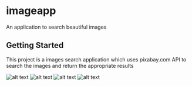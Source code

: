 # imageapp

An application to search beautiful images

## Getting Started

This project is a images search application which uses pixabay.com API to search the images and return the appropriate results

![alt text](https://github.com/GauravMcode/Image-search-app/blob/main/Home_screen.jpg?raw=true)
![alt text](https://github.com/GauravMcode/Image-search-app/blob/main/Search.jpg?raw=true)
![alt text](https://github.com/GauravMcode/Image-search-app/blob/main/Result1.jpg?raw=true)
![alt text](https://github.com/GauravMcode/Image-search-app/blob/main/Result2.jpg?raw=true)
